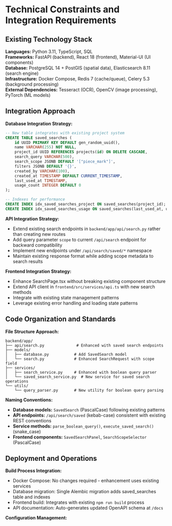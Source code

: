 # Technical Constraints and Integration Requirements

## Existing Technology Stack

**Languages:** Python 3.11, TypeScript, SQL  
**Frameworks:** FastAPI (backend), React 18 (frontend), Material-UI (UI components)  
**Database:** PostgreSQL 14 + PostGIS (spatial data), Elasticsearch 8.11 (search engine)  
**Infrastructure:** Docker Compose, Redis 7 (cache/queue), Celery 5.3 (background processing)  
**External Dependencies:** Tesseract (OCR), OpenCV (image processing), PyTorch (ML models)

## Integration Approach

**Database Integration Strategy:**
```sql
-- New table integrates with existing project system
CREATE TABLE saved_searches (
    id UUID PRIMARY KEY DEFAULT gen_random_uuid(),
    name VARCHAR(255) NOT NULL,
    project_id UUID REFERENCES projects(id) ON DELETE CASCADE,
    search_query VARCHAR(500),
    search_scope JSONB DEFAULT '["piece_mark"]',
    filters JSONB DEFAULT '{}',
    created_by VARCHAR(100),
    created_at TIMESTAMP DEFAULT CURRENT_TIMESTAMP,
    last_used_at TIMESTAMP,
    usage_count INTEGER DEFAULT 0
);

-- Indexes for performance
CREATE INDEX idx_saved_searches_project ON saved_searches(project_id);
CREATE INDEX idx_saved_searches_usage ON saved_searches(last_used_at, usage_count);
```

**API Integration Strategy:**
- Extend existing search endpoints in `backend/app/api/search.py` rather than creating new routes
- Add query parameter `scope` to current `/api/search` endpoint for backward compatibility
- Implement new endpoints under `/api/search/saved/*` namespace
- Maintain existing response format while adding scope metadata to search results

**Frontend Integration Strategy:**
- Enhance SearchPage.tsx without breaking existing component structure
- Extend API client in `frontend/src/services/api.ts` with new search methods
- Integrate with existing state management patterns
- Leverage existing error handling and loading state patterns

## Code Organization and Standards

**File Structure Approach:**
```
backend/app/
├── api/search.py              # Enhanced with saved search endpoints
├── models/
│   ├── database.py           # Add SavedSearch model
│   └── search.py             # Enhanced SearchRequest with scope field
├── services/
│   ├── search_service.py     # Enhanced with boolean query parser
│   └── saved_search_service.py  # New service for saved search operations
└── utils/
    └── query_parser.py       # New utility for boolean query parsing
```

**Naming Conventions:**
- **Database models:** `SavedSearch` (PascalCase) following existing patterns
- **API endpoints:** `/api/search/saved` (kebab-case) consistent with existing REST conventions
- **Service methods:** `parse_boolean_query()`, `execute_saved_search()` (snake_case)
- **Frontend components:** `SavedSearchPanel`, `SearchScopeSelector` (PascalCase)

## Deployment and Operations

**Build Process Integration:**
- Docker Compose: No changes required - enhancement uses existing services
- Database migration: Single Alembic migration adds saved_searches table and indexes
- Frontend build: Integrates with existing `npm run build` process
- API documentation: Auto-generates updated OpenAPI schema at `/docs`

**Configuration Management:**
```python